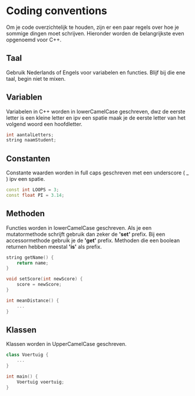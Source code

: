 # Coding conventions

Om je code overzichtelijk te houden, zijn er een paar regels over hoe je sommige dingen moet schrijven. Hieronder worden de belangrijkste even opgenoemd voor C++.

## Taal

Gebruik Nederlands of Engels voor variabelen en functies. Blijf bij die ene taal, begin niet te mixen.

## Variablen

Variabelen in C++ worden in lowerCamelCase geschreven, dwz de eerste letter is een kleine letter en ipv een spatie maak je de eerste letter van het volgend woord een hoofdletter.

```cpp
int aantalLetters;
string naamStudent;
```

## Constanten

Constante waarden worden in full caps geschreven met een underscore ( _ ) ipv een spatie.

```cpp
const int LOOPS = 3;
const float PI = 3.14;
```

## Methoden

Functies worden in lowerCamelCase geschreven. Als je een mutatormethode schrijft gebruik dan zeker de **'set'** prefix. Bij een accessormethode gebruik je de **'get'** prefix. Methoden die een boolean returnen hebben meestal **'is'** als prefix.

```cpp
string getName() {
    return name;
}

void setScore(int newScore) {
    score = newScore;
}

int meanDistance() {
    ...
}
```

## Klassen

Klassen worden in UpperCamelCase geschreven.

```cpp
class Voertuig {
    ...
}

int main() {
    Voertuig voertuig;
}
```